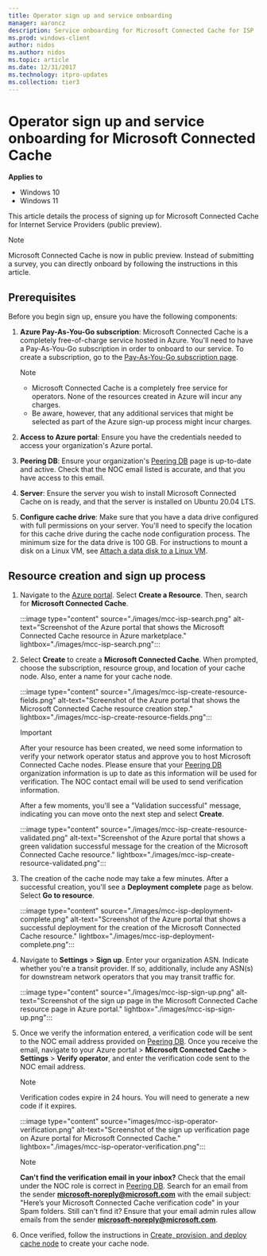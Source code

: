 ```yaml
---
title: Operator sign up and service onboarding
manager: aaroncz
description: Service onboarding for Microsoft Connected Cache for ISP
ms.prod: windows-client
author: nidos
ms.author: nidos
ms.topic: article
ms.date: 12/31/2017
ms.technology: itpro-updates
ms.collection: tier3
---
```


# Operator sign up and service onboarding for Microsoft Connected Cache

**Applies to**

- Windows 10
- Windows 11

This article details the process of signing up for Microsoft Connected Cache for Internet Service Providers (public preview). 

 > [!NOTE]
 > Microsoft Connected Cache is now in public preview. Instead of submitting a survey, you can directly onboard by following the instructions in this article.

## Prerequisites

Before you begin sign up, ensure you have the following components:

1. **Azure Pay-As-You-Go subscription**: Microsoft Connected Cache is a completely free-of-charge service hosted in Azure. You'll need to have a Pay-As-You-Go subscription in order to onboard to our service. To create a subscription, go to the [Pay-As-You-Go subscription page](https://azure.microsoft.com/offers/ms-azr-0003p/).

   > [!NOTE]
   > - Microsoft Connected Cache is a completely free service for operators. None of the resources created in Azure will incur any charges.
   > - Be aware, however, that any additional services that might be selected as part of the Azure sign-up process might incur charges.

1. **Access to Azure portal**: Ensure you have the credentials needed to access your organization's Azure portal.

1. **Peering DB**: Ensure your organization's [Peering DB](https://www.peeringdb.com/) page is up-to-date and active. Check that the NOC email listed is accurate, and that you have access to this email. 

1. **Server**: Ensure the server you wish to install Microsoft Connected Cache on is ready, and that the server is installed on Ubuntu 20.04 LTS.
1. **Configure cache drive**: Make sure that you have a data drive configured with full permissions on your server. You'll need to specify the location for this cache drive during the cache node configuration process. The minimum size for the data drive is 100 GB. For instructions to mount a disk on a Linux VM, see [Attach a data disk to a Linux VM](/azure/virtual-machines/linux/attach-disk-portal#find-the-disk).

## Resource creation and sign up process  

1. Navigate to the [Azure portal](https://www.portal.azure.com). Select **Create a Resource**. Then, search for **Microsoft Connected Cache**.

   :::image type="content" source="./images/mcc-isp-search.png" alt-text="Screenshot of the Azure portal that shows the Microsoft Connected Cache resource in Azure marketplace." lightbox="./images/mcc-isp-search.png":::

1. Select **Create** to create a **Microsoft Connected Cache**. When prompted, choose the subscription, resource group, and location of your cache node. Also, enter a name for your cache node.

   :::image type="content" source="./images/mcc-isp-create-resource-fields.png" alt-text="Screenshot of the Azure portal that shows the Microsoft Connected Cache resource creation step." lightbox="./images/mcc-isp-create-resource-fields.png":::

   > [!IMPORTANT]
   > After your resource has been created, we need some information to verify your network operator status and approve you to host Microsoft Connected Cache nodes. Please ensure that your [Peering DB](https://www.peeringdb.com/) organization information is up to date as this information will be used for verification. The NOC contact email will be used to send verification information.

    After a few moments, you'll see a "Validation successful" message, indicating you can move onto the next step and select **Create**.

   :::image type="content" source="./images/mcc-isp-create-resource-validated.png" alt-text="Screenshot of the Azure portal that shows a green validation successful message for the creation of the Microsoft Connected Cache resource." lightbox="./images/mcc-isp-create-resource-validated.png":::

1. The creation of the cache node may take a few minutes. After a successful creation, you'll see a **Deployment complete** page as below. Select **Go to resource**.

    :::image type="content" source="./images/mcc-isp-deployment-complete.png" alt-text="Screenshot of the Azure portal that shows a successful deployment for the creation of the Microsoft Connected Cache resource." lightbox="./images/mcc-isp-deployment-complete.png":::

1. Navigate to **Settings** > **Sign up**. Enter your organization ASN. Indicate whether you're a transit provider. If so, additionally, include any ASN(s) for downstream network operators that you may transit traffic for.

   :::image type="content" source="./images/mcc-isp-sign-up.png" alt-text="Screenshot of the sign up page in the Microsoft Connected Cache resource page in Azure portal." lightbox="./images/mcc-isp-sign-up.png":::

1. Once we verify the information entered, a verification code will be sent to the NOC email address provided on [Peering DB](https://www.peeringdb.com/). Once you receive the email, navigate to your Azure portal > **Microsoft Connected Cache** > **Settings** > **Verify operator**, and enter the verification code sent to the NOC email address.

    > [!NOTE]
    > Verification codes expire in 24 hours. You will need to generate a new code if it expires.

    :::image type="content" source="images/mcc-isp-operator-verification.png" alt-text="Screenshot of the sign up verification page on Azure portal for Microsoft Connected Cache." lightbox="./images/mcc-isp-operator-verification.png":::

    > [!NOTE]
    > **Can't find the verification email in your inbox?** Check that the email under the NOC role is correct in [Peering DB](https://www.peeringdb.com/). Search for an email from the sender **microsoft-noreply@microsoft.com** with the email subject: "Here’s your Microsoft Connected Cache verification code" in your Spam folders. Still can't find it? Ensure that your email admin rules allow emails from the sender **microsoft-noreply@microsoft.com**.

1. Once verified, follow the instructions in [Create, provision, and deploy cache node](mcc-isp-create-provision-deploy.md) to create your cache node.

<!--## Traffic estimation

During the sign-up process, Microsoft will provide you with a traffic estimation based on your ASN(s). We make estimations based on our predictions on historical data about Microsoft content download volume. We'll use these estimations to recommend hardware or VM configurations. You can review these recommendations within the Azure portal.

We make these estimations based on the Microsoft content types that Microsoft Connected Cache serves. To learn more about the types of content that are supported, see [Delivery Optimization and Microsoft Connected Cache content type endpoints](delivery-optimization-endpoints.md).  -->
